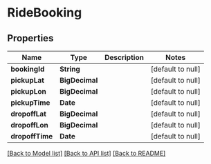 # RideBooking
## Properties

| Name | Type | Description | Notes |
|------------ | ------------- | ------------- | -------------|
| **bookingId** | **String** |  | [default to null] |
| **pickupLat** | **BigDecimal** |  | [default to null] |
| **pickupLon** | **BigDecimal** |  | [default to null] |
| **pickupTime** | **Date** |  | [default to null] |
| **dropoffLat** | **BigDecimal** |  | [default to null] |
| **dropoffLon** | **BigDecimal** |  | [default to null] |
| **dropoffTime** | **Date** |  | [default to null] |

[[Back to Model list]](../../README.md#documentation-for-models) [[Back to API list]](../../README.md#documentation-for-api-endpoints) [[Back to README]](../../README.md)

